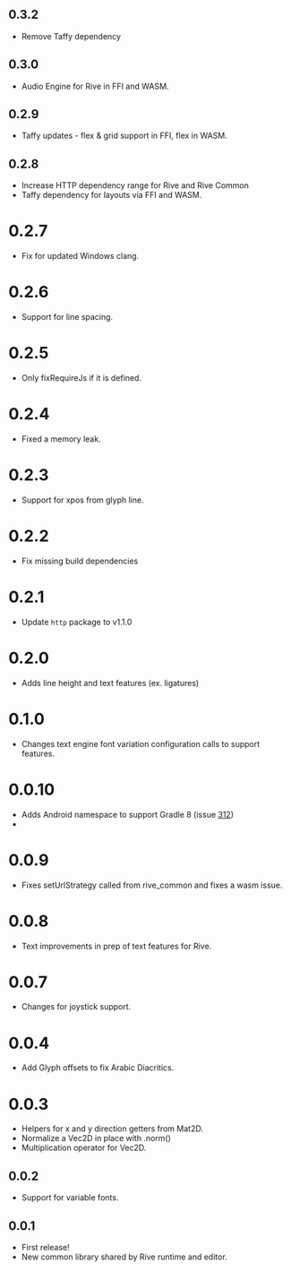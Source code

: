 ## 0.3.2

- Remove Taffy dependency

## 0.3.0

- Audio Engine for Rive in FFI and WASM.

## 0.2.9

- Taffy updates - flex & grid support in FFI, flex in WASM.

## 0.2.8

- Increase HTTP dependency range for Rive and Rive Common
- Taffy dependency for layouts via FFI and WASM.

# 0.2.7

- Fix for updated Windows clang.

# 0.2.6

- Support for line spacing.

# 0.2.5

- Only fixRequireJs if it is defined.

# 0.2.4

- Fixed a memory leak.

# 0.2.3

- Support for xpos from glyph line.

# 0.2.2

- Fix missing build dependencies

# 0.2.1

- Update `http` package to v1.1.0

# 0.2.0

- Adds line height and text features (ex. ligatures)

# 0.1.0

- Changes text engine font variation configuration calls to support features.

# 0.0.10

- Adds Android namespace to support Gradle 8 (issue [312](https://github.com/rive-app/rive-flutter/issues/312))
-

# 0.0.9

- Fixes setUrlStrategy called from rive_common and fixes a wasm issue.

# 0.0.8

- Text improvements in prep of text features for Rive.

# 0.0.7

- Changes for joystick support.

# 0.0.4

- Add Glyph offsets to fix Arabic Diacritics.

# 0.0.3

- Helpers for x and y direction getters from Mat2D.
- Normalize a Vec2D in place with .norm()
- Multiplication operator for Vec2D.

## 0.0.2

- Support for variable fonts.

## 0.0.1

- First release!
- New common library shared by Rive runtime and editor.
